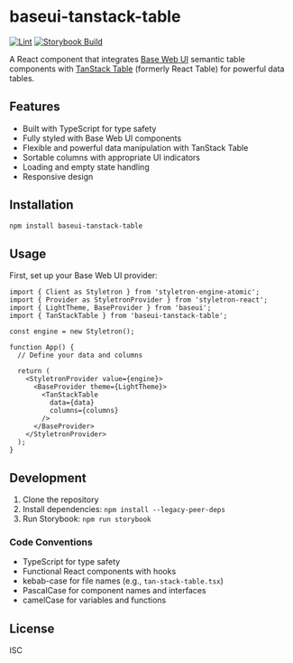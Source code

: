 # baseui-tanstack-table

[![Lint](https://github.com/kahwee/baseui-tanstack-table/actions/workflows/lint.yml/badge.svg)](https://github.com/kahwee/baseui-tanstack-table/actions/workflows/lint.yml)
[![Storybook Build](https://github.com/kahwee/baseui-tanstack-table/actions/workflows/storybook.yml/badge.svg)](https://github.com/kahwee/baseui-tanstack-table/actions/workflows/storybook.yml)

A React component that integrates [Base Web UI](https://baseweb.design/) semantic table components with [TanStack Table](https://tanstack.com/table/latest) (formerly React Table) for powerful data tables.

## Features

- Built with TypeScript for type safety
- Fully styled with Base Web UI components
- Flexible and powerful data manipulation with TanStack Table
- Sortable columns with appropriate UI indicators
- Loading and empty state handling
- Responsive design

## Installation

```bash
npm install baseui-tanstack-table
```

## Usage

First, set up your Base Web UI provider:

```tsx
import { Client as Styletron } from 'styletron-engine-atomic';
import { Provider as StyletronProvider } from 'styletron-react';
import { LightTheme, BaseProvider } from 'baseui';
import { TanStackTable } from 'baseui-tanstack-table';

const engine = new Styletron();

function App() {
  // Define your data and columns
  
  return (
    <StyletronProvider value={engine}>
      <BaseProvider theme={LightTheme}>
        <TanStackTable 
          data={data} 
          columns={columns} 
        />
      </BaseProvider>
    </StyletronProvider>
  );
}
```

## Development

1. Clone the repository
2. Install dependencies: `npm install --legacy-peer-deps`
3. Run Storybook: `npm run storybook`

### Code Conventions

- TypeScript for type safety
- Functional React components with hooks
- kebab-case for file names (e.g., `tan-stack-table.tsx`)
- PascalCase for component names and interfaces
- camelCase for variables and functions

## License

ISC